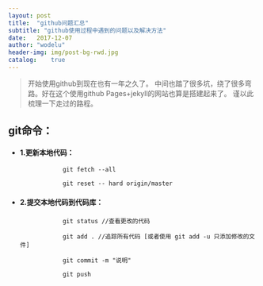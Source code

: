 ```yaml
---
layout:	post
title:	"github问题汇总"
subtitle: "github使用过程中遇到的问题以及解决方法"
date:	2017-12-07
author:	"wodelu"
header-img: img/post-bg-rwd.jpg
catalog:	true
---
```


> 开始使用github到现在也有一年之久了。
> 中间也踏了很多坑，绕了很多弯路。好在这个使用github Pages+jekyll的网站也算是搭建起来了。
> 谨以此梳理一下走过的路程。


## git命令：
 - #### 1.更新本地代码：
 	```
 	            git fetch --all
 	            
	            git reset -- hard origin/master
	```
	            
 - #### 2.提交本地代码到代码库：
 	```
 	            git status //查看更改的代码
 	           
 	            git add . //追踪所有代码 [或者使用 git add -u 只添加修改的文件]
 	            
 	            git commit -m "说明" 
 	            
 	            git push
 	 ```
